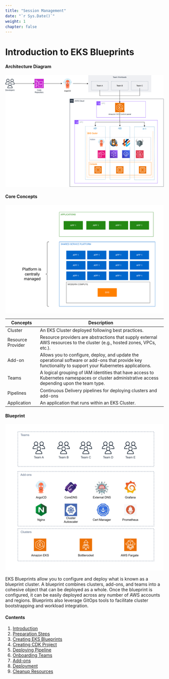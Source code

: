```yaml
---
title: "Session Management"  
date: "`r Sys.Date()`"  
weight: 1  
chapter: false
---
```


# Introduction to EKS Blueprints

#### Architecture Diagram

![ConnectPrivate](/public/images/1-introduce/0001-introduce.png)

#### Core Concepts

![ConnectPrivate](/public/images/1-introduce/0002-introduce.png)

| Concepts | Description |
| --- | --- |
| Cluster | An EKS Cluster deployed following best practices. |
| Resource Provider | Resource providers are abstractions that supply external AWS resources to the cluster (e.g., hosted zones, VPCs, etc.). |
| Add-on | Allows you to configure, deploy, and update the operational software or add-ons that provide key functionality to support your Kubernetes applications. |
| Teams | A logical grouping of IAM identities that have access to Kubernetes namespaces or cluster administrative access depending upon the team type. |
| Pipelines | Continuous Delivery pipelines for deploying clusters and add-ons |
| Application | An application that runs within an EKS Cluster. |

#### Blueprint

![ConnectPrivate](/public/images/1-introduce/0003-introduce.png)

EKS Blueprints allow you to configure and deploy what is known as a blueprint cluster. A blueprint combines clusters, add-ons, and teams into a cohesive object that can be deployed as a whole. Once the blueprint is configured, it can be easily deployed across any number of AWS accounts and regions. Blueprints also leverage GitOps tools to facilitate cluster bootstrapping and workload integration.

#### Contents

1.  [Introduction](1-introduce/)
2.  [Preparation Steps](2-prerequiste/)
3.  [Creating EKS Blueprints](3-createeksblueprints/)
4.  [Creating CDK Project](4-createcdkproject/)
5.  [Deploying Pipeline](5-deploymentpipeline/)
6.  [Onboarding Teams](6-onboardteams/)
7.  [Add-ons](7-add-ons/)
8.  [Deployment](8-deploy/)
9.  [Cleanup Resources](9-cleanup/)